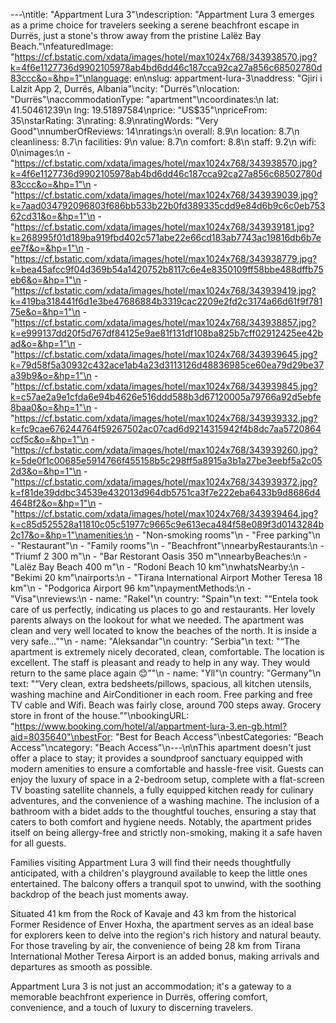 ---\ntitle: "Appartment Lura 3"\ndescription: "Appartment Lura 3 emerges as a prime choice for travelers seeking a serene beachfront escape in Durrës, just a stone's throw away from the pristine Lalëz Bay Beach."\nfeaturedImage: "https://cf.bstatic.com/xdata/images/hotel/max1024x768/343938570.jpg?k=4f6e1127736d9902105978ab4bd6dd46c187cca92ca27a856c68502780d83ccc&o=&hp=1"\nlanguage: en\nslug: appartment-lura-3\naddress: "Gjiri i Lalzit App 2, Durrës, Albania"\ncity: "Durrës"\nlocation: "Durrës"\naccommodationType: "apartment"\ncoordinates:\n  lat: 41.50461239\n  lng: 19.51897584\nprice: "US$35"\npriceFrom: 35\nstarRating: 3\nrating: 8.9\nratingWords: "Very Good"\nnumberOfReviews: 14\nratings:\n  overall: 8.9\n  location: 8.7\n  cleanliness: 8.7\n  facilities: 9\n  value: 8.7\n  comfort: 8.8\n  staff: 9.2\n  wifi: 0\nimages:\n  - "https://cf.bstatic.com/xdata/images/hotel/max1024x768/343938570.jpg?k=4f6e1127736d9902105978ab4bd6dd46c187cca92ca27a856c68502780d83ccc&o=&hp=1"\n  - "https://cf.bstatic.com/xdata/images/hotel/max1024x768/343939039.jpg?k=7aad034792096803f686bb533b22b0fd389335cdd9e84d6b9c6c0eb75362cd31&o=&hp=1"\n  - "https://cf.bstatic.com/xdata/images/hotel/max1024x768/343939181.jpg?k=268995f01d189ba919fbd402c571abe22e66cd183ab7743ac19816db6b7eee7f&o=&hp=1"\n  - "https://cf.bstatic.com/xdata/images/hotel/max1024x768/343938779.jpg?k=bea45afcc9f04d369b54a1420752b8117c6e4e8350109ff58bbe488dffb75eb6&o=&hp=1"\n  - "https://cf.bstatic.com/xdata/images/hotel/max1024x768/343939419.jpg?k=419ba318441f6d1e3be47686884b3319cac2209e2fd2c3174a66d61f9f78175e&o=&hp=1"\n  - "https://cf.bstatic.com/xdata/images/hotel/max1024x768/343938857.jpg?k=e999137dd20f5d767df84125e9ae81f131df108ba825b7cff02912425ee42bad&o=&hp=1"\n  - "https://cf.bstatic.com/xdata/images/hotel/max1024x768/343939645.jpg?k=79d58f5a30932c432ace1ab4a23d3113126d48836985ce60ea79d29be37a39b9&o=&hp=1"\n  - "https://cf.bstatic.com/xdata/images/hotel/max1024x768/343939845.jpg?k=c57ae2a9e1cfda6e94b4626e516ddd588b3d67120005a79766a92d5ebfe8baa0&o=&hp=1"\n  - "https://cf.bstatic.com/xdata/images/hotel/max1024x768/343939332.jpg?k=fc9cae676244764f59267502ac07cad6d9214315942f4b8dc7aa5720864ccf5c&o=&hp=1"\n  - "https://cf.bstatic.com/xdata/images/hotel/max1024x768/343939260.jpg?k=5de0f1c00685e5914766f455158b5c298ff5a8915a3b1a27be3eebf5a2c052d3&o=&hp=1"\n  - "https://cf.bstatic.com/xdata/images/hotel/max1024x768/343939372.jpg?k=f81de39ddbc34539e432013d964db5751ca3f7e222eba6433b9d8686d44648f2&o=&hp=1"\n  - "https://cf.bstatic.com/xdata/images/hotel/max1024x768/343939464.jpg?k=c85d525528a11810c05c51977c9665c9e613eca484f58e089f3d0143284b2c17&o=&hp=1"\namenities:\n  - "Non-smoking rooms"\n  - "Free parking"\n  - "Restaurant"\n  - "Family rooms"\n  - "Beachfront"\nnearbyRestaurants:\n  - "Triumf 2 300 m"\n  - "Bar Restorant Oasis 350 m"\nnearbyBeaches:\n  - "Lalëz Bay Beach 400 m"\n  - "Rodoni Beach 10 km"\nwhatsNearby:\n  - "Bekimi 20 km"\nairports:\n  - "Tirana International Airport Mother Teresa 18 km"\n  - "Podgorica Airport 96 km"\npaymentMethods:\n  - "Visa"\nreviews:\n  - name: "Rakel"\n    country: "Spain"\n    text: "“Entela took care of us perfectly, indicating us places to go and restaurants. Her lovely parents always on the lookout for what we needed. The apartment was clean and very well located to know the beaches of the north. It is inside a very safe...”"\n  - name: "Aleksandar"\n    country: "Serbia"\n    text: "“The apartment is extremely nicely decorated, clean, comfortable. The location is excellent. The staff is pleasant and ready to help in any way. They would return to the same place again 😊”"\n  - name: "Yll"\n    country: "Germany"\n    text: "“Very clean, extra bedsheets/pillows, spacious, all kitchen utensils, washing machine and AirConditioner in each room. Free parking and free TV cable and Wifi. Beach was fairly close, around 700 steps away. Grocery store in front of the house.”"\nbookingURL: "https://www.booking.com/hotel/al/appartment-lura-3.en-gb.html?aid=8035640"\nbestFor: "Best for Beach Access"\nbestCategories: "Beach Access"\ncategory: "Beach Access"\n---\n\nThis apartment doesn't just offer a place to stay; it provides a soundproof sanctuary equipped with modern amenities to ensure a comfortable and hassle-free visit. Guests can enjoy the luxury of space in a 2-bedroom setup, complete with a flat-screen TV boasting satellite channels, a fully equipped kitchen ready for culinary adventures, and the convenience of a washing machine. The inclusion of a bathroom with a bidet adds to the thoughtful touches, ensuring a stay that caters to both comfort and hygiene needs. Notably, the apartment prides itself on being allergy-free and strictly non-smoking, making it a safe haven for all guests.

Families visiting Appartment Lura 3 will find their needs thoughtfully anticipated, with a children's playground available to keep the little ones entertained. The balcony offers a tranquil spot to unwind, with the soothing backdrop of the beach just moments away.

Situated 41 km from the Rock of Kavaje and 43 km from the historical Former Residence of Enver Hoxha, the apartment serves as an ideal base for explorers keen to delve into the region's rich history and natural beauty. For those traveling by air, the convenience of being 28 km from Tirana International Mother Teresa Airport is an added bonus, making arrivals and departures as smooth as possible.

Appartment Lura 3 is not just an accommodation; it's a gateway to a memorable beachfront experience in Durrës, offering comfort, convenience, and a touch of luxury to discerning travelers.